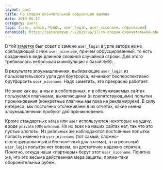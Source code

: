```yaml
---
layout: post
title: По следам окончательной обфускации админа
date: 2015-06-17
category: users
tags: [user, admin, MySQL, user_login, user_nicename, обфускация]
canonical: https://securemywp.ru/2015/06/17/по-следам-окончательной-обфускации-а/
---
```


В той [заметке](https://securemywp.ru/2014/12/20/окончательная-обфускация-админа/) был совет о замене <code>user_login</code> в урле автора на не совпадающий с ним <code>user_nicename</code>, причем обфусцированный, то есть созданный в виде длинной сложной случайной строки. Для этого требовалась небольшая манипуляция с базой <code>MySQL</code>.

В результате злоумышленники, выбирающие <code>user_login</code> из пользовательского урла для брутфорса, начинают бесперспективно брутфорсить <code>user_nicename</code>. Надо заметить, это прекрасно работает.

Не знаю как вы, а мы и в собственных, и в обслуживаемых сайтах пользуемся плагинами, выявляющими (и препятствующими) попытки проникновения (конкретные плагины мы пока не рекламируем). В силу интереса, мы постоянно отслеживаем в их отчетах, какие имена злоумышленники пробуют для проникновения.

Кроме стандартных <code>admin</code> или <code>user</code> используются некоторые на удачу, вроде <code>private</code> или <code>unknown</code>. Но их всех на наших сайтах нет, так что это пустые хлопоты. Из реальных же наблюдаются постоянные попытки попасть именно на <code>user_nicename</code> (тот самый, сложно-сконструированный и бесполезный для взлома), а на реальный <code>user_login</code> попыток нет совсем, он достаточно надежно спрятан. Понятно, откуда наши «партнеры» берут этот <code>user_nicename</code>. Понятно же, что это весьма действенная мера защиты, прямо-таки оборонительный рубеж.
